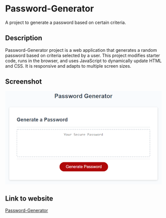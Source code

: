 # Password-Generator
A project to generate a password based on certain criteria.


## Description
Password-Generator project is a web application that generates a random password based on criteria selected by a user. This project modifies starter code, runs in the browser, and uses JavaScript to dynamically update HTML and CSS. It is responsive and adapts to multiple screen sizes.


## Screenshot
![Password-Generator](assets/images/05-javascript-challenge-demo.png)

## Link to website
[Password-Generator](https://obeeyoma.github.io/Password-Generator/)
